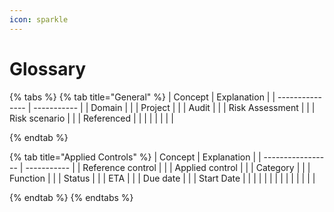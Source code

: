 ```yaml
---
icon: sparkle
---
```


# Glossary



{% tabs %}
{% tab title="General" %}
| Concept         | Explanation |
| --------------- | ----------- |
| Domain          |             |
| Project         |             |
| Audit           |             |
| Risk Assessment |             |
| Risk scenario   |             |
| Referenced      |             |
|                 |             |
|                 |             |


{% endtab %}

{% tab title="Applied Controls" %}
| Concept           | Explanation |
| ----------------- | ----------- |
| Reference control |             |
| Applied control   |             |
| Category          |             |
| Function          |             |
| Status            |             |
| ETA               |             |
| Due date          |             |
| Start Date        |             |
|                   |             |
|                   |             |
|                   |             |
|                   |             |


{% endtab %}
{% endtabs %}

